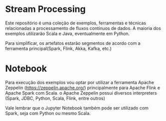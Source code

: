 # Stream Processing

Este repositório é uma coleção de exemplos, ferramentas e técnicas relacionadas a processamento de fluxos contínuos de dados.
A maioria dos exemplos utilizarão Scala e Java, eventualmente em Python.

Para simplificar, os artefatos estarão segmentos de acordo com a ferramenta principal(Spark, Flink, Akka, Kafka, etc.)

# Notebook

Para execução dos exemplos vou optar por utilizar a ferramenta Apache Zeppelin (https://zeppelin.apache.org/) principalmente para Apache Flink e Apache Spark com Scala. o Apache Zeppelin possui diversos interpreters (Spark, JDBC, Python, Scala, Flink, entre outros)

Vale lembrar que o Jupyter Notebook também pode ser utilizado com Spark, seja com Python ou mesmo Scala.
